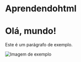 # Aprendendohtml


##

<!DOCTYPE html> <!---Essa declaração define o tipo de documento como um documento HTML5. Ela informa ao navegador que o conteúdo a seguir será escrito em conformidade com a especificação do HTML5.--->
<html>
<head>
    <title>Minha Primeira Página</title>
</head>
<body>
    <h1>Olá, mundo!</h1>
    <p>Este é um parágrafo de exemplo.</p>
    <img src="imagem.jpg" alt="Imagem de exemplo">
</body>
</html>

